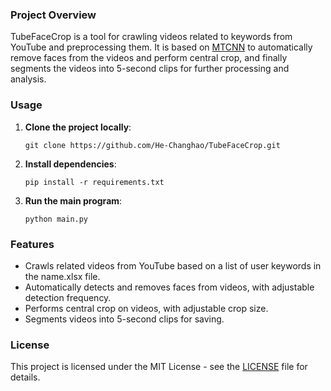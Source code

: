### Project Overview
TubeFaceCrop is a tool for crawling videos related to keywords from YouTube and preprocessing them. It is based on [MTCNN](https://github.com/ipazc/mtcnn?tab=readme-ov-file) to automatically remove faces from the videos and perform central crop, and finally segments the videos into 5-second clips for further processing and analysis.

### Usage
1. **Clone the project locally**:
   ```
   git clone https://github.com/He-Changhao/TubeFaceCrop.git
   ```

2. **Install dependencies**:
   ```
   pip install -r requirements.txt
   ```

3. **Run the main program**:
   ```
   python main.py
   ```

### Features
- Crawls related videos from YouTube based on a list of user keywords in the name.xlsx file.
- Automatically detects and removes faces from videos, with adjustable detection frequency.
- Performs central crop on videos, with adjustable crop size.
- Segments videos into 5-second clips for saving.

### License
This project is licensed under the MIT License - see the [LICENSE](LICENSE) file for details.

